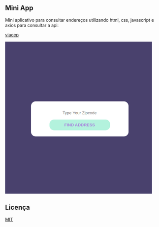 ## Mini App
<p>
Mini aplicativo para consultar endereços utilizando html, css, javascript e axios para consultar a api:
</p>

[viacep](https://viacep.com.br/)

![Mini app](/img/tela.png "Mini app")

## Licença
[MIT](https://choosealicense.com/licenses/mit/)